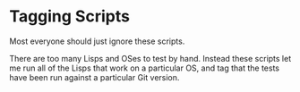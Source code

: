 Tagging Scripts
===============

Most everyone should just ignore these scripts.

There are too many Lisps and OSes to test by hand.  Instead these scripts let
me run all of the Lisps that work on a particular OS, and tag that the tests
have been run against a particular Git version.

